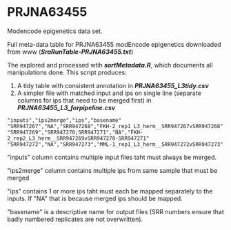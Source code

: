 # PRJNA63455
Modencode epigenetics data set. 

Full meta-data table for PRJNA63455 modEncode epigenetics downloaded from www (**_SraRunTable-PRJNA63455.txt_**)

The explored and processed wtih **_sortMetadata.R_**, which documents all manipulations done. This script produces:
1) A tidy table with consistent annotation in **_PRJNA63455_L3tidy.csv_**
2) A simpler file with matched input and ips on single line (separate columns for ips that need to be merged first) in **_PRJNA63455_L3_forpipeline.csv_**

```
"inputs","ips2merge","ips","basename"
"SRR947267","NA","SRR947268","FKH-2_rep1_L3_herm__SRR947267vSRR947268"
"SRR947269","SRR947270;SRR947271","NA","FKH-2_rep2_L3_herm__SRR947269vSRR947270-SRR947271"
"SRR947272","NA","SRR947273","MML-1_rep1_L3_herm__SRR947272vSRR947273"
```

"inputs" column contains multiple input files taht must always be merged.

"ips2merge" column contains multiple ips from same sample that must be merged

"ips" contains 1 or more ips taht must each be mapped separately to the inputs. If "NA" that is because merged ips should be mapped. 

"basename" is a descriptive name for output files (SRR numbers ensure that badly numbered replicates are not overwritten). 
